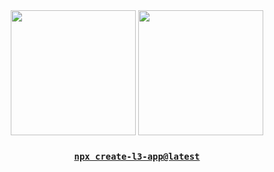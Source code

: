 <div align="center">
  <img height="200px" src="https://github-readme-stats.vercel.app/api?username=lukeb06&show_icons=true&theme=transparent&hide_border=true" />
  <img height="200px" src="https://github-readme-stats.vercel.app/api/top-langs?username=lukeb06&show_icons=true&theme=transparent&langs_count=3&hide_border=true&hide=liquid,html,css,scss,c%2B%2B,rust,typescript&size_weight=0.5&count_weight=0.5" />
  <h3><a href="https://www.lukebarrier.info/l3"><code>npx create-l3-app@latest</code></a></h3>
</div>


